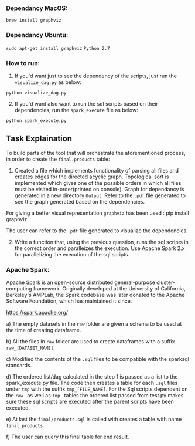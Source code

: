 ### Dependancy MacOS:
  `brew install graphviz`
### Dependancy Ubuntu:
  `sudo apt-get install graphviz`
`Python 2.7`

### How to run:


1. If you'd want just to see the dependency of the scripts, just run the `visualize_dag.py` as below:

  `python visualize_dag.py`

2. If you'd want also want to run the sql scripts based on their dependencies, run the `spark_execute` file as below:

  `python spark_execute.py`


## Task Explaination

To build parts of the tool that will orchestrate the aforementioned process, in order to create the `final.products` table:


1. Created a file which implements functionality of parsing all files and creates edges for the directed acyclic graph. Topological sort is implemented which gives one of the possible orders in which all files must be visited in-order(printed on console). Graph for dependancy is generated in a new directory `Output`. Refer to the `.pdf` file generated to see the graph generated based on the dependencies.

For giving a better visual representation `graphviz` has been used :
pip install graphviz

The user can refer to the `.pdf` file generated to visualize the dependencies.

2. Write a function that, using the previous question, runs the sql scripts in the correct order and paralleizes the execution.
Use Apache Spark 2.x for parallelizing the execution of the sql scripts.

### Apache Spark:
Apache Spark is an open-source distributed general-purpose cluster-computing framework. Originally developed at the University of California, Berkeley's AMPLab, the Spark codebase was later donated to the Apache Software Foundation, which has maintained it since.

https://spark.apache.org/

a) The empty datasets in the `raw` folder are given a schema to be used at the time of creating dataframe.

b) All the files in `raw` folder are used to create dataframes with a suffix `raw_[DATASET_NAME]`.

c) Modified the contents of the `.sql` files to be compatible with the sparksql standards.

d) The ordered list/dag calculated in the step 1 is passed as a list to the spark_execute.py file. The code then creates a table for each `.sql` files under `tmp` with the suffix `tmp_[FILE_NAME]`. For the Sql scripts dependent on the `raw_` as well as `tmp_` tables the ordered list passed from test.py makes sure these sql scripts are executed after the parent scripts have been executed.

e) At last the `final/products.sql` is called with creates a table with name `final_products`. 

f) The user can query this final table for end result.
